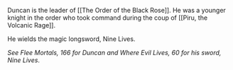 Duncan is the leader of [[The Order of the Black Rose]]. He was a younger knight in the order who took command during the coup of [[Piru, the Volcanic Rage]]. 

He wields the magic longsword, Nine Lives. 

*See Flee Mortals, 166 for Duncan and Where Evil Lives, 60 for his sword, Nine Lives*. 